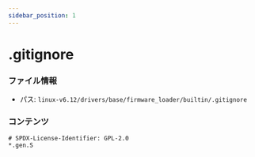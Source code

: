 ```yaml
---
sidebar_position: 1
---
```

# .gitignore

### ファイル情報

- パス: `linux-v6.12/drivers/base/firmware_loader/builtin/.gitignore`

### コンテンツ

```gitignore
# SPDX-License-Identifier: GPL-2.0
*.gen.S

```
